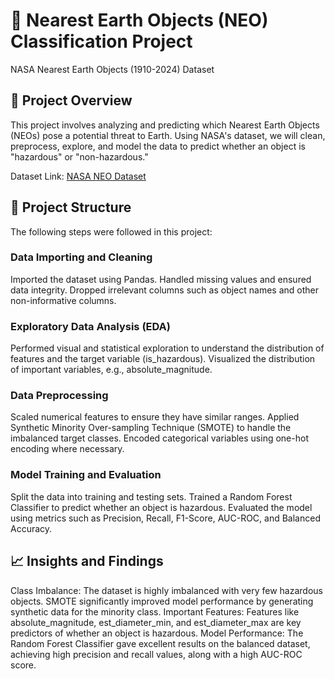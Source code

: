 # 🚀 Nearest Earth Objects (NEO) Classification Project
NASA Nearest Earth Objects (1910-2024) Dataset

## 📌 Project Overview
This project involves analyzing and predicting which Nearest Earth Objects (NEOs) pose a potential threat to Earth. Using NASA's dataset, we will clean, preprocess, explore, and model the data to predict whether an object is "hazardous" or "non-hazardous."

Dataset Link: [NASA NEO Dataset](https://www.kaggle.com/datasets/ivansher/nasa-nearest-earth-objects-1910-2024/data)

## 🔧 Project Structure
The following steps were followed in this project:

### Data Importing and Cleaning

Imported the dataset using Pandas.
Handled missing values and ensured data integrity.
Dropped irrelevant columns such as object names and other non-informative columns.

### Exploratory Data Analysis (EDA)

Performed visual and statistical exploration to understand the distribution of features and the target variable (is_hazardous).
Visualized the distribution of important variables, e.g., absolute_magnitude.

### Data Preprocessing

Scaled numerical features to ensure they have similar ranges.
Applied Synthetic Minority Over-sampling Technique (SMOTE) to handle the imbalanced target classes.
Encoded categorical variables using one-hot encoding where necessary.

### Model Training and Evaluation

Split the data into training and testing sets.
Trained a Random Forest Classifier to predict whether an object is hazardous.
Evaluated the model using metrics such as Precision, Recall, F1-Score, AUC-ROC, and Balanced Accuracy.

## 📈 Insights and Findings
Class Imbalance: The dataset is highly imbalanced with very few hazardous objects. SMOTE significantly improved model performance by generating synthetic data for the minority class.
Important Features: Features like absolute_magnitude, est_diameter_min, and est_diameter_max are key predictors of whether an object is hazardous.
Model Performance: The Random Forest Classifier gave excellent results on the balanced dataset, achieving high precision and recall values, along with a high AUC-ROC score.
